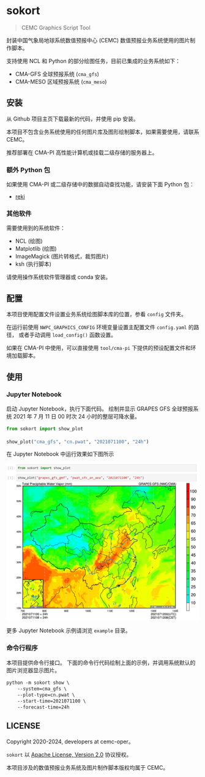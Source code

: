 # sokort

> CEMC Graphics Script Tool

封装中国气象局地球系统数值预报中心 (CEMC) 数值预报业务系统使用的图片制作脚本。

支持使用 NCL 和 Python 的部分绘图任务，目前已集成的业务系统如下：

- CMA-GFS 全球预报系统 (`cma_gfs`)
- CMA-MESO 区域预报系统 (`cma_meso`)

## 安装

从 Github 项目主页下载最新的代码，并使用 pip 安装。

本项目不包含业务系统使用的任何图片库及图形绘制脚本，如果需要使用，请联系 CEMC。

推荐部署在 CMA-PI 高性能计算机或挂载二级存储的服务器上。

### 额外 Python 包

如果使用 CMA-PI 或二级存储中的数据自动查找功能，请安装下面 Python 包：

- [reki](https://github.com/nwpc-oper/reki)

### 其他软件

需要使用到的系统软件：

- NCL (绘图)
- Matplotlib (绘图)
- ImageMagick (图片转格式，裁剪图片)
- ksh (执行脚本)

请使用操作系统软件管理器或 conda 安装。

## 配置

本项目使用配置文件设置业务系统绘图脚本库的位置，参看 `config` 文件夹。

在运行前使用 `NWPC_GRAPHICS_CONFIG` 环境变量设置主配置文件 `config.yaml` 的路径，
或者手动调用 `load_config()` 函数设置。

如果在 CMA-PI 中使用，可以直接使用 `tool/cma-pi` 下提供的预设配置文件和环境加载脚本。

## 使用

### Jupyter Notebook

启动 Jupyter Notebook，执行下面代码。
绘制并显示 GRAPES GFS 全球预报系统 2021 年 7 月 11 日 00 时次 24 小时的整层可降水量。

```python
from sokort import show_plot

show_plot("cma_gfs", "cn.pwat", "2021071100", "24h")
```

在 Jupyter Notebook 中运行效果如下图所示

![](./doc/nwpc-graphics-grapes-gfs-pwat-sfc-an-aea.png)

更多 Jupyter Notebook 示例请浏览 `example` 目录。

### 命令行程序

本项目提供命令行接口。
下面的命令行代码绘制上面的示例，并调用系统默认的图片浏览器显示图片。

```shell
python -m sokort show \
    --system=cma_gfs \
    --plot-type=cn.pwat \
    --start-time=2021071100 \
    --forecast-time=24h
```

## LICENSE

Copyright 2020-2024, developers at cemc-oper。

`sokort` 以 [Apache License, Version 2.0](./LICENSE) 协议授权。

本项目涉及的数值预报业务系统及图片制作脚本版权均属于 CEMC。